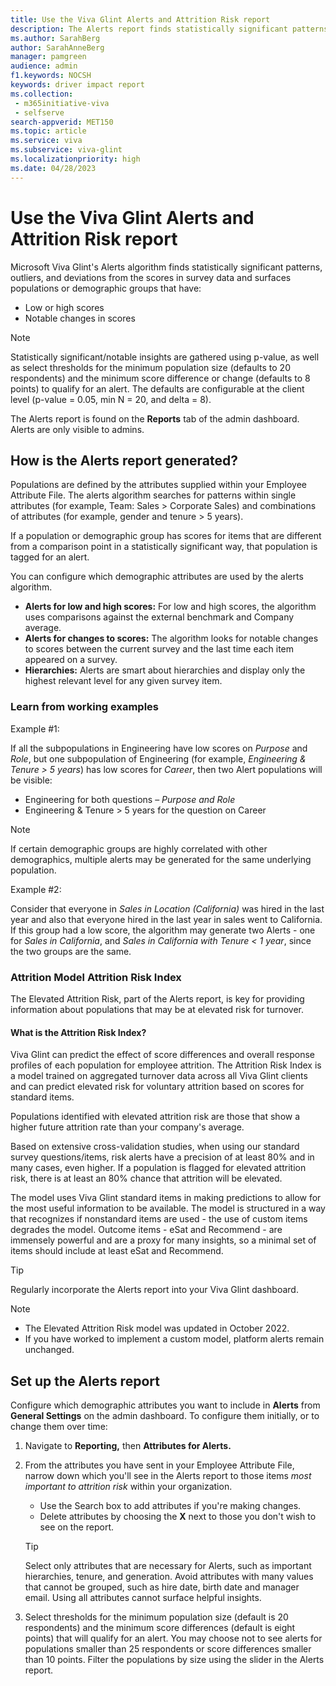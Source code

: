 ```yaml
---
title: Use the Viva Glint Alerts and Attrition Risk report
description: The Alerts report finds statistically significant patterns, outliers, and deviations from past scores to surface populations or demographic groups that have opportunities for improvement.
ms.author: SarahBerg
author: SarahAnneBerg
manager: pamgreen
audience: admin
f1.keywords: NOCSH
keywords: driver impact report
ms.collection: 
 - m365initiative-viva
 - selfserve
search-appverid: MET150
ms.topic: article
ms.service: viva
ms.subservice: viva-glint
ms.localizationpriority: high
ms.date: 04/28/2023
---
```


# Use the Viva Glint Alerts and Attrition Risk report

Microsoft Viva Glint's Alerts algorithm finds statistically significant patterns, outliers, and deviations from the scores in survey data and surfaces populations or demographic groups that have:

- Low or high scores
- Notable changes in scores

>[!NOTE]
> Statistically significant/notable insights are gathered using p-value, as well as select thresholds for the minimum population size (defaults to 20 respondents) and the minimum score difference or change (defaults to 8 points) to qualify for an alert. The defaults are configurable at the client level (p-value = 0.05, min N = 20, and delta = 8).

The Alerts report is found on the **Reports** tab of the admin dashboard. Alerts are only visible to admins.

## How is the Alerts report generated?

Populations are defined by the attributes supplied within your Employee Attribute File. The alerts algorithm searches for patterns within single attributes (for example, Team: Sales > Corporate Sales) and combinations of attributes (for example, gender and tenure > 5 years).

If a population or demographic group has scores for items that are different from a comparison point in a statistically significant way, that population is tagged for an alert.

You can configure which demographic attributes are used by the alerts algorithm.

- **Alerts for low and high scores:** For low and high scores, the algorithm uses comparisons against the external benchmark and Company average.
- **Alerts for changes to scores:** The algorithm looks for notable changes to scores between the current survey and the last time each item appeared on a survey.
- **Hierarchies:** Alerts are smart about hierarchies and display only the highest relevant level for any given survey item.

### Learn from working examples

Example #1:

If all the subpopulations in Engineering have low scores on *Purpose* and *Role*, but one subpopulation of Engineering (for example, *Engineering & Tenure > 5 years*) has low scores for *Career*, then two Alert populations will be visible:

- Engineering for both questions – *Purpose and Role*
- Engineering & Tenure > 5 years for the question on Career

>[!NOTE]
> If certain demographic groups are highly correlated with other demographics, multiple alerts may be generated for the same underlying population.

Example #2:

Consider that everyone in *Sales in Location (California)* was hired in the last year and also that everyone hired in the last year in sales went to California. If this group had a low score, the algorithm may generate two Alerts - one for *Sales in California*, and *Sales in California with Tenure < 1 year*, since the two groups are the same.

### Attrition Model Attrition Risk Index

The Elevated Attrition Risk, part of the Alerts report, is key for providing information about populations that may be at elevated risk for turnover.

#### What is the Attrition Risk Index?

Viva Glint can predict the effect of score differences and overall response profiles of each population for employee attrition. The Attrition Risk Index is a model trained on aggregated turnover data across all Viva Glint clients and can predict elevated risk for voluntary attrition based on scores for standard items.

Populations identified with elevated attrition risk are those that show a higher future attrition rate than your company's average.

Based on extensive cross-validation studies, when using our standard survey questions/items, risk alerts have a precision of at least 80% and in many cases, even higher. If a population is flagged for elevated attrition risk, there is at least an 80% chance that attrition will be elevated.

The model uses Viva Glint standard items in making predictions to allow for the most useful information to be available. The model is structured in a way that recognizes if nonstandard items are used - the use of custom items degrades the model. Outcome items - eSat and Recommend - are immensely powerful and are a proxy for many insights, so a minimal set of items should include at least eSat and Recommend.

>[!TIP]
> Regularly incorporate the Alerts report into your Viva Glint dashboard.

>[!NOTE]
>
> - The Elevated Attrition Risk model was updated in October 2022.
> - If you have worked to implement a custom model, platform alerts remain unchanged.

## Set up the Alerts report

Configure which demographic attributes you want to include in **Alerts** from **General Settings** on the admin dashboard. To configure them initially, or to change them over time:

1. Navigate to **Reporting,** then **Attributes for Alerts.**
2. From the attributes you have sent in your Employee Attribute File, narrow down which you'll see in the Alerts report to those items *most important to attrition risk* within your organization.
    - Use the Search box to add attributes if you're making changes.
    - Delete attributes by choosing the **X** next to those you don't wish to see on the report.
     >[!TIP]
     >  Select only attributes that are necessary for Alerts, such as important hierarchies, tenure, and generation. Avoid attributes with many values that cannot be grouped, such as hire date, birth date and manager email. Using all attributes cannot surface helpful insights.

3. Select thresholds for the minimum population size (default is 20 respondents) and the minimum score differences (default is eight points) that will qualify for an alert. You may choose not to see alerts for populations smaller than 25 respondents or score differences smaller than 10 points. Filter the populations by size using the slider in the Alerts report.
